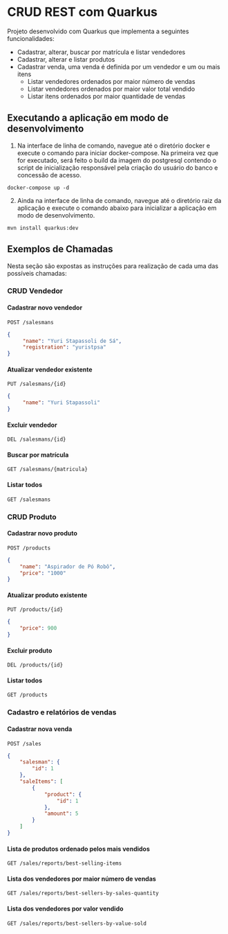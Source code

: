 # CRUD REST com Quarkus

Projeto desenvolvido com Quarkus que implementa a seguintes funcionalidades:

- Cadastrar, alterar, buscar por matrícula e listar vendedores
- Cadastrar, alterar e listar produtos
- Cadastrar venda, uma venda é definida por um vendedor e um ou mais itens
  - Listar vendedores ordenados por maior número de vendas
  - Listar vendedores ordenados por maior valor total vendido
  - Listar itens ordenados por maior quantidade de vendas

## Executando a aplicação em modo de desenvolvimento

1. Na interface de linha de comando, navegue até o diretório docker e execute o comando para iniciar docker-compose. Na primeira vez que for executado, será feito o build da imagem do postgresql contendo o script de inicialização responsável pela criação do usuário do banco e concessão de acesso.

```shell script
docker-compose up -d
```

2. Ainda na interface de linha de comando, navegue até o diretório raiz da aplicação e execute o comando abaixo para inicializar a aplicação em modo de desenvolvimento.

```shell script
mvn install quarkus:dev
```

## Exemplos de Chamadas

Nesta seção são expostas as instruções para realização de cada uma das possíveis chamadas:

### CRUD Vendedor

#### Cadastrar novo vendedor

`POST /salesmans`

```json
{
	 "name": "Yuri Stapassoli de Sá",
	 "registration": "yuristpsa"
}
```
#### Atualizar vendedor existente

`PUT /salesmans/{id}`

```json
{
	 "name": "Yuri Stapassoli"
}
```

#### Excluir vendedor

`DEL /salesmans/{id}`

#### Buscar por matrícula

`GET /salesmans/{matricula}`

#### Listar todos

`GET /salesmans`

### CRUD Produto

#### Cadastrar novo produto

`POST /products`

```json
{
	"name": "Aspirador de Pó Robô",
	"price": "1000"
}
```
#### Atualizar produto existente

`PUT /products/{id}`

```json
{
	"price": 900
}
```

#### Excluir produto

`DEL /products/{id}`

#### Listar todos

`GET /products`

### Cadastro e relatórios de vendas

#### Cadastrar nova venda

`POST /sales`

```json
{
	"salesman": {
		"id": 1
	},
	"saleItems": [
		{
			"product": {
				"id": 1
			},
			"amount": 5
		}	
	]
}
```
#### Lista de produtos ordenado pelos mais vendidos

`GET /sales/reports/best-selling-items`

#### Lista dos vendedores por maior número de vendas

`GET /sales/reports/best-sellers-by-sales-quantity`

#### Lista dos vendedores por valor vendido

`GET /sales/reports/best-sellers-by-value-sold`

